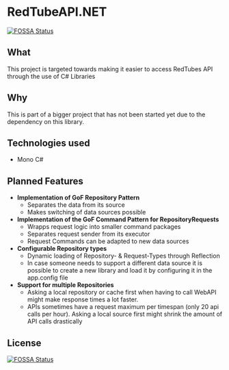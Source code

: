 # RedTubeAPI.NET
[![FOSSA Status](https://app.fossa.io/api/projects/git%2Bgithub.com%2FCaliner%2FRedTubeAPI.NET.svg?type=shield)](https://app.fossa.io/projects/git%2Bgithub.com%2FCaliner%2FRedTubeAPI.NET?ref=badge_shield)


## What

This project is targeted towards making it easier to access RedTubes API through the use of C# Libraries

## Why

This is part of a bigger project that has not been started yet due to the dependency on this library.

## Technologies used

* Mono C#

## Planned Features

* **Implementation of GoF Repository Pattern**
	* Separates the data from its source
	* Makes switching of data sources possible 
* **Implementation of the GoF Command Pattern for RepositoryRequests** 
	* Wrapps request logic into smaller command packages
	* Separates request sender from its executor
	* Request Commands can be adapted to new data sources
* **Configurable Repository types** 
	* Dynamic loading of Repository- & Request-Types through Reflection
	* In case someone needs to support a different data source it is possible to create a new library and load it by configuring it in the app.config file
* **Support for multiple Repositories**
	* Asking a local repository or cache first when having to call WebAPI might make response times a lot faster.
	* APIs sometimes have a request maximum per timespan (only 20 api calls per hour). Asking a local source first might shrink the amount of API calls drastically  


## License
[![FOSSA Status](https://app.fossa.io/api/projects/git%2Bgithub.com%2FCaliner%2FRedTubeAPI.NET.svg?type=large)](https://app.fossa.io/projects/git%2Bgithub.com%2FCaliner%2FRedTubeAPI.NET?ref=badge_large)